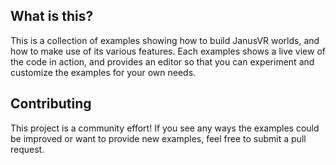 ## What is this?
This is a collection of examples showing how to build JanusVR worlds, and how to make use of its various features.  Each examples shows a live view of the code in action, and provides an editor so that you can experiment and customize the examples for your own needs.  

## Contributing
This project is a community effort!  If you see any ways the examples could be improved or want to provide new examples, feel free to submit a pull request.

